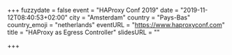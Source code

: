 +++
fuzzydate = false
event = "HAProxy Conf 2019"
date = "2019-11-12T08:40:53+02:00"
city = "Amsterdam"
country = "Pays-Bas"
country_emoji = "netherlands"
eventURL = "https://www.haproxyconf.com"
title = "HAProxy as Egress Controller"
slidesURL = ""

+++

